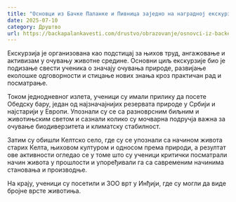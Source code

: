 ```yaml
---
title: "Основци из Бачке Паланке и Пивница заједно на наградној екскурзији"
date: 2025-07-10
category: Друштво
url: https://backapalankavesti.com/drustvo/obrazovanje/osnovci-iz-backe-palanke-i-pivnica-zajedno-na-nagradnoj-ekskurziji/
---
```


Екскурзија је организована као подстицај за њихов труд, ангажовање и активизам у очувању животне средине. Основни циљ екскурзије био је подизање свести ученика о значају очувања природе, развијање еколошке одговорности и стицање нових знања кроз практичан рад и посматрање.

Током једнодневног излета, ученици су имали прилику да посете Обедску бару, један од најзначајнијих резервата природе у Србији и најстарији у Европи. Упознали су се са разноврсним биљним и животињским светом и сазнали колико су мочварна подручја важна за очување биодиверзитета и климатску стабилност.

Затим су обишли Келтско село, где су се упознали са начином живота старих Келта, њиховом културом и односом према природи, а резултат ове активности огледао се у томе што су ученици критички посматрали начин живота у прошлости и упоређивали га са савременим начинима становања и производње.

На крају, ученици су посетили и ЗОО врт у Инђији, где су могли да виде бројне врсте животиња.
